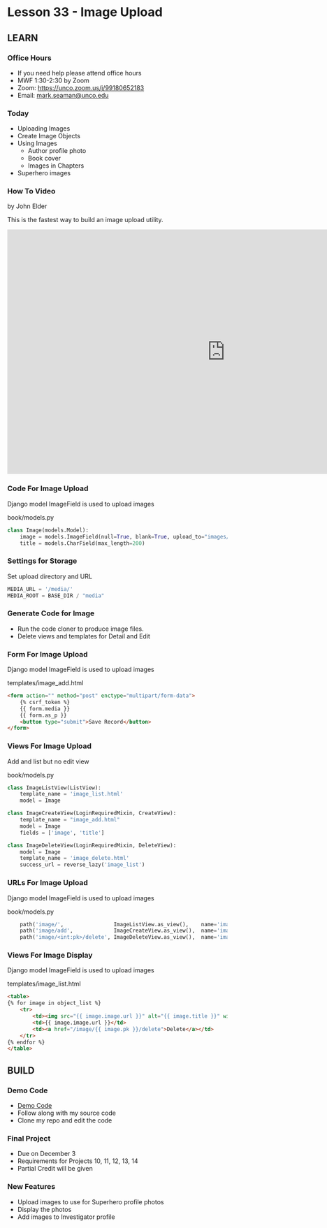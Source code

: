 # Lesson 33 - Image Upload 

## LEARN

### Office Hours
* If you need help please attend office hours
* MWF  1:30-2:30 by Zoom
* Zoom:  https://unco.zoom.us/j/99180652183
* Email: mark.seaman@unco.edu      


### Today
* Uploading Images
* Create Image Objects
* Using Images
    * Author profile photo
    * Book cover
    * Images in Chapters
* Superhero images


### How To Video
by John Elder

This is the fastest way to build an image upload utility.

<iframe width="996" height="560" src="https://www.youtube.com/embed/ygzGr51dbsY" 
title="YouTube video player" frameborder="0" 
allow="accelerometer; autoplay; clipboard-write; encrypted-media; gyroscope; picture-in-picture" 
allowfullscreen>
</iframe>


### Code For Image Upload
Django model ImageField is used to upload images

book/models.py

```python
class Image(models.Model):
    image = models.ImageField(null=True, blank=True, upload_to="images/")
    title = models.CharField(max_length=200)
```


### Settings for Storage
Set upload directory and URL

```python
MEDIA_URL = '/media/'
MEDIA_ROOT = BASE_DIR / "media"
```


### Generate Code for Image
* Run the code cloner to produce image files.
* Delete views and templates for Detail and Edit


### Form For Image Upload
Django model ImageField is used to upload images

templates/image_add.html

```html
<form action="" method="post" enctype="multipart/form-data">
    {% csrf_token %}
    {{ form.media }}
    {{ form.as_p }}
    <button type="submit">Save Record</button>
</form>
```


### Views For Image Upload
Add and list but no edit view

book/models.py

```python
class ImageListView(ListView):
    template_name = 'image_list.html'
    model = Image

class ImageCreateView(LoginRequiredMixin, CreateView):
    template_name = "image_add.html"
    model = Image
    fields = ['image', 'title']

class ImageDeleteView(LoginRequiredMixin, DeleteView):
    model = Image
    template_name = 'image_delete.html'
    success_url = reverse_lazy('image_list')
```


### URLs For Image Upload
Django model ImageField is used to upload images

book/models.py

```python
    path('image/',                ImageListView.as_view(),    name='image_list'),
    path('image/add',             ImageCreateView.as_view(),  name='image_add'),
    path('image/<int:pk>/delete', ImageDeleteView.as_view(),  name='image_delete'),
```


### Views For Image Display
Django model ImageField is used to upload images

templates/image_list.html

```html
<table>
{% for image in object_list %}
    <tr>
        <td><img src="{{ image.image.url }}" alt="{{ image.title }}" width='200'></td>
        <td>{{ image.image.url }}</td>
        <td><a href="/image/{{ image.pk }}/delete">Delete</a></td>
    </tr>
{% endfor %}
</table>
```



## BUILD

### Demo Code
* [Demo Code](https://github.com/Mark-Seaman/BACS350/tree/main/week12/BookBuilder/book)
* Follow along with my source code
* Clone my repo and edit the code


### Final Project
* Due on December 3
* Requirements for Projects 10, 11, 12, 13, 14
* Partial Credit will be given


### New Features
* Upload images to use for Superhero profile photos
* Display the photos
* Add images to Investigator profile

